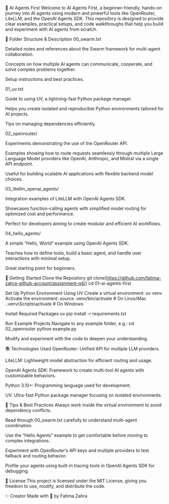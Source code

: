 🧠 AI Agents First
Welcome to AI Agents First, a beginner-friendly, hands-on journey into AI agents using modern and powerful tools like OpenRouter, LiteLLM, and the OpenAI Agents SDK. This repository is designed to provide clear examples, practical setups, and code walkthroughs that help you build and experiment with AI agents from scratch.

📁 Folder Structure & Description
00_swarm.txt

Detailed notes and references about the Swarm framework for multi-agent collaboration.

Concepts on how multiple AI agents can communicate, cooperate, and solve complex problems together.

Setup instructions and best practices.

01_uv.txt

Guide to using UV, a lightning-fast Python package manager.

Helps you create isolated and reproducible Python environments tailored for AI projects.

Tips on managing dependencies efficiently.

02_openrouter/

Experiments demonstrating the use of the OpenRouter API.

Examples showing how to route requests seamlessly through multiple Large Language Model providers like OpenAI, Anthropic, and Mistral via a single API endpoint.

Useful for building scalable AI applications with flexible backend model choices.

03_litellm_openai_agents/

Integration examples of LiteLLM with OpenAI Agents SDK.

Showcases function-calling agents with simplified model routing for optimized cost and performance.

Perfect for developers aiming to create modular and efficient AI workflows.

04_hello_agents/

A simple “Hello, World” example using OpenAI Agents SDK.

Teaches how to define tools, build a basic agent, and handle user interactions with minimal setup.

Great starting point for beginners.

🚀 Getting Started
Clone the Repository
git clone(https://github.com/fatima-zahra-github-account/assignment-q4/)
cd 01-ai-agents-first

Set Up Python Environment Using UV
Create a virtual environment:
uv venv
Activate the environment:
source .venv/bin/activate  # On Linux/Mac
.\.venv\Scripts\activate   # On Windows

Install Required Packages
uv pip install -r requirements.txt

Run Example Projects
Navigate to any example folder, e.g.:
cd 02_openrouter
python example.py

Modify and experiment with the code to deepen your understanding.

📚 Technologies Used
OpenRouter: Unified API for multiple LLM providers.

LiteLLM: Lightweight model abstraction for efficient routing and usage.

OpenAI Agents SDK: Framework to create multi-tool AI agents with customizable behaviors.

Python 3.10+: Programming language used for development.

UV: Ultra-fast Python package manager focusing on isolated environments.

🔧 Tips & Best Practices
Always work inside the virtual environment to avoid dependency conflicts.

Read through 00_swarm.txt carefully to understand multi-agent coordination.

Use the “Hello Agents” example to get comfortable before moving to complex integrations.

Experiment with OpenRouter’s API keys and multiple providers to test fallback and routing behavior.

Profile your agents using built-in tracing tools in OpenAI Agents SDK for debugging.

📄 License
This project is licensed under the MIT License, giving you freedom to use, modify, and distribute the code.

✨ Creator
Made with 💖 by Fatima Zahra

